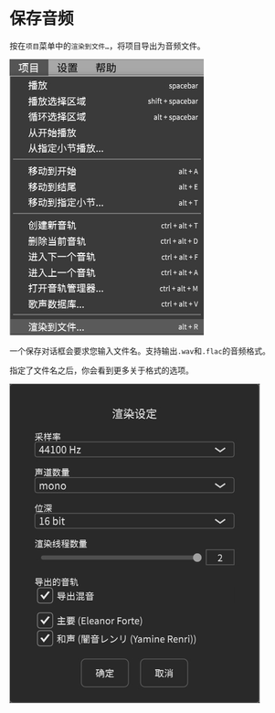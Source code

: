 # 保存音频
按在`项目`菜单中的`渲染到文件…`，将项目导出为音频文件。

![](image/saving-the-audio-1.jpg)

一个保存对话框会要求您输入文件名。支持输出`.wav`和`.flac`的音频格式。

指定了文件名之后，你会看到更多关于格式的选项。

![](image/saving-the-audio-2.jpg)